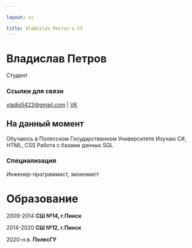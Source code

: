 ```yaml
---

layout: cv

title: Vladislav Petrov's CV
---
```

# Владислав Петров

Студент
### Ссылки для связи

<div id="webaddress">
<a href="vladis5422@gmail.com">vladis5422@gmail.com</a>
| <a href="https://vk.com/schizophrenicesoteric">VK</a>
</div>


## На данный момент

Обучаюсь в Полесском Государственном Университете
Изучаю C#, HTML, CSS
Работа с базами данных SQL

### Специализация

Инженер-программист, экономист




# Образование

2009-2014
__СШ №14, г.Пинск__

2014-2020
__СШ №12, г.Пинск__

2020-н.в.
__ПолесГУ__








<!-- ### Footer

Last updated: May 2013 -->


